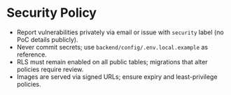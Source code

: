 # Security Policy

- Report vulnerabilities privately via email or issue with `security` label (no PoC details publicly).
- Never commit secrets; use `backend/config/.env.local.example` as reference.
- RLS must remain enabled on all public tables; migrations that alter policies require review.
- Images are served via signed URLs; ensure expiry and least-privilege policies.
